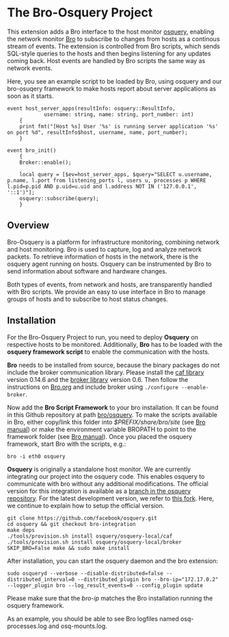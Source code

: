 # The Bro-Osquery Project
This extension adds a Bro interface to the host monitor [osquery](https://osquery.io), enabling the network monitor [Bro](https://www.bro.org) to subscribe to changes from hosts as a continous stream of events. The extension is controlled from Bro scripts, which sends SQL-style queries to the hosts and then begins listening for any updates coming back. Host events are handled by Bro scripts the same way as network events.

Here, you see an example script to be loaded by Bro, using osquery and our bro-osuqery framework to make hosts report about server applications as soon as it starts.
```
event host_server_apps(resultInfo: osquery::ResultInfo,
	        username: string, name: string, port_number: int)
	{
	print fmt("[Host %s] User '%s' is running server application '%s' on port %d", resultInfo$host, username, name, port_number);
	}

event bro_init()
	{
	Broker::enable();

	local query = [$ev=host_server_apps, $query="SELECT u.username, p.name, l.port from listening_ports l, users u, processes p WHERE l.pid=p.pid AND p.uid=u.uid and l.address NOT IN ('127.0.0.1', '::1')"];
	osquery::subscribe(query);
	}
```

## Overview ##
Bro-Osquery is a platform for infrastructure monitoring, combining network and host monitoring. Bro is used to capture, log and analyze network packets. To retrieve information of hosts in the network, there is the osquery agent running on hosts. Osquery can be instrumented by Bro to send information about software and hardware changes.

Both types of events, from network and hosts, are transparently handled with Bro scripts. We provide an easy to use interface in Bro to manage groups of hosts and to subscribe to host status changes.

## Installation ##
For the Bro-Osquery Project to run, you need to deploy **Osquery** on respective hosts to be monitored. Additionally, **Bro** has to be loaded with the **osquery framework script** to enable the communication with the hosts.

**Bro** needs to be installed from source, because the binary packages do not include the broker communication library. Please install the [caf library](https://github.com/actor-framework/actor-framework/) version 0.14.6 and the [broker library](https://github.com/bro/broker/) version 0.6. Then follow the instructions on [Bro.org](https://www.bro.org/sphinx/install/install.html) and include broker using `./configure --enable-broker`. 

Now add the **Bro Script Framework** to your bro installation. It can be found in this Github repository at path [bro/osquery](https://github.com/bro/bro-osquery/tree/master/bro/osquery). To make the scripts available in Bro, either copy/link this folder into *$PREFIX/share/bro/site* (see [Bro manual](https://www.bro.org/sphinx/quickstart/index.html#bro-scripts)) or make the environment variable BROPATH to point to the framework folder (see [Bro manual](https://www.bro.org/sphinx/quickstart/index.html#telling-bro-which-scripts-to-load)). Once you placed the osquery framework, start Bro with the scripts, e.g.:

	bro -i eth0 osquery

**Osquery** is originally a standalone host monitor. We are currently integrating our project into the osquery code. This enables osquery to communicate with bro without any additional modifications. The official version for this integration is available as a [branch in the osquery repository](https://github.com/facebook/osquery/tree/bro-integration). For the latest development version, we refer to [this fork](https://github.com/iBigQ/bro-osquery/blob/bro-osquery-actor/install/README.md). Here, we continue to explain how to setup the official version.

	git clone https://github.com/facebook/osquery.git
	cd osquery && git checkout bro-integration
	make deps
	./tools/provision.sh install osquery/osquery-local/caf
	./tools/provision.sh install osquery/osquery-local/broker
	SKIP_BRO=False make && sudo make install
	
After installation, you can start the osquery daemon and the bro extension:

	sudo osqueryd --verbose --disable-distributed=false --distributed_interval=0 --distributed_plugin bro --bro-ip="172.17.0.2" --logger_plugin bro --log_result_events=0 --config_plugin update

Please make sure that the *bro-ip* matches the Bro installation running the osquery framework.

As an example, you should be able to see Bro logfiles named osq-processes.log and osq-mounts.log.
